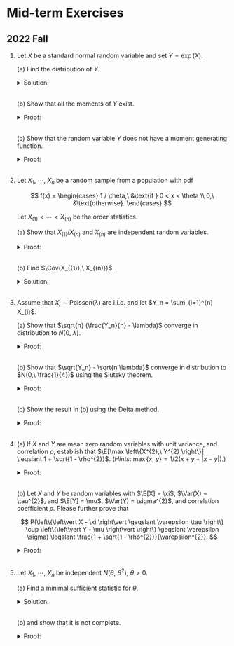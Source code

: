# Mid-term Exercises

## 2022 Fall

1. Let $X$ be a standard normal random variable and set $Y = \exp(X)$.

    (a) Find the distribution of $Y$.

    <details>
    <summary>Solution:</summary>

    Since the transformation $g(x) = e^{x}$ is increasing in $(-\infty,\ \infty)$, the pdf of $Y$ is given by 

    $$
    f_{Y}(y) = f_{X}(\log y) \frac{\mathrm{d}}{\mathrm{d}y}\log y = \frac{1}{\sqrt{2\pi}} \frac{1}{y} e^{-\frac{(\log y)^{2}}{2}} \quad y > 0.
    $$
    </details>

    <br>

    (b) Show that all the moments of $Y$ exist.

    <details>
    <summary>Proof:</summary>

    The $n$-th moment of $Y$ is 

    $$
    \E[Y^{n}] = \E[e^{nX}] = M_{X}(n) = e^{\frac{n^{2}}{2}},
    $$

    where $M_{X}(\cdot)$ is the mgf of $X$. Thus, all the moments of $Y$ exist.
    </details>

    <br>

    (c) Show that the random variable $Y$ does not have a moment generating function.

    <details>
    <summary>Proof:</summary>

    Suppose $Y$ have a mgf denoted by $M_{Y}(t)$, by definition we want to show that the expectation $\E[e^{tY}]$ does not exist for $t$ in some neighborhood of $0$. $\forall t < 0$, $\E[e^{tY}] \leqslant 1$ since $Y$ is positive. So we will focus on cases when $t > 0$.
    
    For $t > 0$, we have 

    $$
    \begin{aligned}
        M_{Y}(t) = \E\left[e^{tY} \right] &= \int_{0}^{\infty} e^{t y} \frac{1}{\sqrt{2\pi}} \frac{1}{y} e^{-\frac{(\log y)^{2}}{2}} ~\mathrm{d}y \\
        &= \int_{0}^{\infty} \frac{1}{\sqrt{2\pi}} \frac{1}{y} e^{ty - \frac{(\log y)^{2}}{2}} ~\mathrm{d}y.
    \end{aligned}
    $$

    Since 

    $$
    \begin{aligned}
        \lim\limits_{y \to \infty} \frac{ty - (\log y)^{2}}{ty} &= \lim\limits_{y \to \infty} \frac{t - 2 (\log y) / y}{t} \\
        &= \lim\limits_{y \to \infty} \frac{ty - 2 \log y}{ty} \\
        &= \lim\limits_{y \to \infty} \frac{t - 2 / y}{t} \\
        &= \lim\limits_{y \to \infty} \frac{ty - 2}{ty} \\
        &= \lim\limits_{y \to \infty} \frac{t}{t} \\
        &= 1,
    \end{aligned}
    $$

    we have
    
    $$
    \lim\limits_{y \to \infty} ty - (\log y)^{2} = \lim\limits_{y \to \infty} ty = \infty,\quad t > 0.
    $$

    Thus, for any $k > 0$, $\exists $ a positive constant $c$ s.t. 

    $$
    \int_{k}^{\infty} \frac{1}{\sqrt{2\pi}} \frac{1}{y} e^{ty - \frac{(\log y)^{2}}{2}} ~\mathrm{d}y \geqslant c \int_{k}^{\infty} \frac{1}{y} ~\mathrm{d}y = c \log y \big\vert_{y=k}^{\infty} = \infty,
    $$

    which means $M_{Y}(t)$ does not exist for $t > 0$.
    </details>

    <br>

2. Let $X_1,\ \cdots,\ X_n$ be a random sample from a population with pdf 

    $$
    f(x) = 
    \begin{cases}
        1 / \theta,\ &\text{if } 0 < x < \theta \\
        0,\ &\text{otherwise}.
    \end{cases}
    $$

    Let $X_{(1)} < \cdots < X_{(n)}$ be the order statistics.

    (a) Show that $X_{(1)} / X_{(n)}$ and $X_{(n)}$ are independent random variables.

    <details>
    <summary>Proof:</summary>

    The cdf of $X$ is given by 

    $$
    F_{X}(x) = \int_{0}^{x} \frac{1}{\theta} ~\mathrm{d}t = x / \theta,\quad 0 < x < \theta \\
    $$

    Then, let $Y = X_{(n)}$ and $Z = X_{(1)}$, we have 

    $$
    \begin{aligned}
        f_{Z,\ Y}(z,\ y) &= \frac{n!}{0! (n-2)! 0!} \frac{1}{\theta} \frac{1}{\theta} \left(\frac{z}{\theta} \right)^0 \left(\frac{y-z}{\theta} \right)^{n - 2} \left(1 - \frac{y}{\theta} \right)^0 \\
        &= \frac{n (n - 1)}{\theta^n} (y - z)^{n - 2},\quad 0 < z < y < \theta.
    \end{aligned}
    $$

    Now let $U = Z / Y$ and $V = Y$, we have 

    $$
    \begin{aligned}
        f_{U,\ V}(u,\ v) &= f_{Z,\ Y}(u v,\ v) \left\vert \begin{matrix} \frac{\partial z}{\partial u} & \frac{\partial z}{\partial v} \\ \frac{\partial y}{\partial u} & \frac{\partial y}{\partial v} \end{matrix} \right\vert \\
        &= \frac{n (n - 1)}{\theta^n} (v - u v)^{n - 2} \left\vert \begin{matrix} v & 0 \\ 0 & 1 \end{matrix} \right\vert \\
        &= \frac{n (n - 1)}{\theta^n} (1 - u)^{n - 2} v^{n - 1},\quad 0 < u < 1,\ 0 < v < \theta.
    \end{aligned}
    $$

    Since the joint pdf of $U$ and $V$ can be factorized into the product of the marginal pdfs of $U$ and $V$, $U$ and $V$ are independent, i.e., $X_{(1)} / X_{(n)}$ and $X_{(n)}$ are independent random variables.
    </details>

    <br>

    (b) Find $\Cov(X_{(1)},\ X_{(n)})$.

    <details>
    <summary>Solution:</summary>

    From part (a) we know that the joint pdf of $X_{(1)} =: Z$ and $X_{(n)} =: Y$ is given by 

    $$
    f_{Z,\ Y}(z,\ y) = \frac{n (n - 1)}{\theta^n} (y - z)^{n - 2},\quad 0 < z < y < \theta.
    $$

    Then, we can calculate 

    $$
    \begin{aligned}
        \E[Z Y] &= \int_{0}^{\theta} \int_{0}^{y} z y \frac{n (n - 1)}{\theta^n} (y - z)^{n - 2} ~\mathrm{d}z ~\mathrm{d}y \\
        &= -\frac{n}{\theta^n} \int_{0}^{\theta} y \int_{y^{n-1}}^{0} z ~\mathrm{d}(y - z)^{n - 1} ~\mathrm{d}y \\
        &= -\frac{n}{\theta^n} \int_{0}^{\theta} y \left[z (y - z)^{n-1} \big\vert_{z=0}^{y} - \int_{0}^{y} (y - z)^{n-1} ~\mathrm{d}z \right] ~\mathrm{d}y \\
        &= -\frac{n}{\theta^n} \int_{0}^{\theta} y \left(-\frac{1}{n} y^{n} \right) ~\mathrm{d}y \\
        &= \frac{1}{\theta^n} \int_{0}^{\theta} y^{n + 1} ~\mathrm{d}y \\
        &= \frac{\theta^{2}}{n + 2}.
    \end{aligned}
    $$

    Note that the pdfs of $Z$ and $Y$ are given by 

    $$
    \begin{aligned}
        f_{Z}(z) &= \frac{n!}{(1-1)! (n-1)!} \frac{1}{\theta} \left(\frac{z}{\theta} \right)^{1-1} \left(1 - \frac{z}{\theta} \right)^{n-1} \\
        &= \frac{n (\theta - z)^{n-1}}{\theta^{n}},\quad 0 < z < \theta,
    \end{aligned}
    $$

    and 

    $$
    \begin{aligned}
        f_{Y}(y) &= \frac{n!}{(n-1)! (n-n)!} \frac{1}{\theta} \left(\frac{y}{\theta} \right)^{n-1} \left(1 - \frac{y}{\theta} \right)^{n-n} \\
        &= \frac{n y^{n - 1}}{\theta^{n}},\quad 0 < y < \theta
    \end{aligned}
    $$

    respectively. Then, we can calculate 

    $$
    \begin{aligned}
        \E[Z] &= \int_{0}^{\theta} z \frac{n (\theta - z)^{n - 1}}{\theta^{n}} ~\mathrm{d}z \\
        &= \int_{\theta^{n}}^{0} z \frac{-1}{\theta^{n}} ~\mathrm{d}(\theta - z)^{n} \\
        &= -\frac{1}{\theta^{n}}\left[z (\theta - z)^{n} \vert_{z=0}^{\theta} - \int_{0}^{\theta} (\theta - z)^{n} ~\mathrm{d}z  \right] \\
        &= \frac{1}{\theta^{n}} \int_{0}^{\theta} (\theta - z)^{n} ~\mathrm{d}z \\
        &= \frac{\theta}{n + 1},
    \end{aligned}
    $$

    and 

    $$
    \E[Y] = \int_{0}^{\theta} y \frac{n y^{n-1}}{\theta^{n}} ~\mathrm{d}y = \frac{n}{(n + 1) \theta^{n}} y^{n+1} \bigg\vert_{y=0}^{\theta} = \frac{n \theta}{n + 1}.
    $$

    Thus, the covariance of $X_{(1)}$ and $X_{(n)}$ is given by 

    $$
    \Cov(Z,\ Y) = \E[Z Y] - \E[Z] \E[Y] = \frac{\theta^{2}}{n + 2} - \frac{n \theta^{2}}{(n + 1)^{2}} = \frac{\theta^{2}}{(n + 1)^{2} (n + 2)}.
    $$
    </details>

    <br>

3. Assume that $X_{i} \sim \text{Poisson}(\lambda)$ are i.i.d. and let $Y_n = \sum_{i=1}^{n} X_{i}$.

    (a) Show that $\sqrt{n} (\frac{Y_n}{n} - \lambda)$ converge in distribution to $N(0,\ \lambda)$.

    <details>
    <summary>Proof:</summary>

    Since $X_{i} \sim \text{Poisson}(\lambda)$, we have $\E[X_{i}] = \lambda$ and $\Var(X_{i}) = \lambda$. And since the sample mean of $X_{i}$ is $\frac{1}{n} \sum_{i=1}^{n} X_{i} = \frac{1}{n} Y_n$, by CLT we have 

    $$
    \frac{1 / n \sum_{i=1}^{n} X_{i} - \lambda}{\sqrt{\lambda / n}} \xrightarrow{d} N(0,\ 1),
    $$

    i.e., 

    $$
    \sqrt{n} \left(\frac{Y_n}{n} - \lambda \right) \xrightarrow{d} N(0,\ \lambda).
    $$
    </details>

    <br>

    (b) Show that $\sqrt{Y_n} - \sqrt{n \lambda}$ converge in distribution to $N(0,\ \frac{1}{4})$ using the Slutsky theorem.

    <details>
    <summary>Proof:</summary>

    By WLLN, we have $\sqrt{Y_n / n} \xrightarrow{p} \sqrt{\lambda}$. Then, since 

    $$
    \sqrt{Y_n} - \sqrt{n \lambda} = \frac{Y_n - n \lambda}{\sqrt{Y_n} + \sqrt{n \lambda}} = \frac{\sqrt{n} (Y_n / n - \lambda)}{\sqrt{Y_n / n} + \sqrt{\lambda}},
    $$

    by Slutsky theorem we have

    $$
    \sqrt{Y_n} - \sqrt{n \lambda} \xrightarrow{d} \frac{N(0,\ \lambda)}{2 \sqrt{\lambda}} \xlongequal{d} N\left(0,\ \frac{1}{4} \right).
    $$
    </details>

    <br>

    (c) Show the result in (b) using the Delta method.

    <details>
    <summary>Proof:</summary>

    Let $g(x) = \sqrt{x}$, then $g'(\lambda) = \frac{1}{2 \sqrt{\lambda}}$. By Delta method we have 

    $$
    \sqrt{n} \left(\sqrt{\frac{Y_n}{n}} - \sqrt{\lambda} \right) \xrightarrow{d} N\left(0,\ \lambda \left(\frac{1}{2 \sqrt{\lambda}} \right)^{2} \right) \xlongequal{d} N\left(0,\ \frac{1}{4} \right).
    $$
    </details>

    <br>

4. (a) If $X$ and $Y$ are mean zero random variables with unit variance, and correlation $\rho$, establish that $\E[\max \left\{X^{2},\ Y^{2} \right\}] \leqslant 1 + \sqrt{1 - \rho^{2}}$. (*Hints*: $\max \left\{x,\ y \right\} = 1 / 2 (x + y + \left\vert x - y \right\vert)$.)

    <details>
    <summary>Proof:</summary>

    Since $X$ and $Y$ are both mean zero random variables with unit variance, we have $\E[X^{2}] = \E[Y^{2}] = 1$ and $\Cov(X,\ Y) = \rho = \E[X Y]$.

    Note that $\max \left\{X^{2},\ Y^{2} \right\} = 1 / 2 (X^{2} + Y^{2} + \left\vert X^{2} - Y^{2} \right\vert)$, which means

    $$
    \begin{aligned}
        \text{LHS} = \E[1 / 2 (X^{2} + Y^{2} + \left\vert X^{2} - Y^{2} \right\vert)] = 1 + \frac{1}{2} \E[\left\vert (X + Y) (X - Y) \right\vert].
    \end{aligned}
    $$

    Then, by Cauchy-Schwarz Inequality we have 

    $$
    \begin{aligned}
        &\phantom{=}\E[\left\vert (X + Y) (X - Y) \right\vert] \\
        &\leqslant (\E[\left\vert X + Y \right\vert^{2}])^{1 / 2} (\E[\left\vert X - Y \right\vert^{2}])^{1 / 2} \\
        &= (\E[X^{2} + 2 X Y + Y^{2}])^{1 / 2} (\E[X^{2} - 2 X Y + Y^{2}])^{1 / 2} \\
        &= (2 + 2 \E[XY])^{1 / 2} (2 - 2 \E[XY])^{1 / 2} \\
        &= 2 \sqrt{1 - \rho^{2}}.
    \end{aligned}
    $$

    Therefore, we have 

    $$
    \text{LHS} \leqslant 1 + \frac{1}{2} (2 \sqrt{1 - \rho^{2}}) = 1 + \sqrt{1 - \rho^{2}} = \text{RHS}.
    $$
    </details>

    <br>

    (b) Let $X$ and $Y$ be random variables with $\E[X] = \xi$, $\Var(X) = \tau^{2}$, and $\E[Y] = \mu$, $\Var(Y) = \sigma^{2}$, and correlation coefficient $\rho$. Please further prove that 

    $$
    P(\left\{\left\vert X - \xi \right\vert \geqslant \varepsilon \tau \right\} \cup \left\{\left\vert Y - \mu \right\vert  \right\} \geqslant \varepsilon \sigma) \leqslant \frac{1 + \sqrt{1 - \rho^{2}}}{\varepsilon^{2}}.
    $$

    <details>
    <summary>Proof:</summary> 

    $$
    \begin{aligned}
        \text{LHS} &= P\left(\left\{\left\vert \frac{X - \xi}{\tau} \right\vert \geqslant \varepsilon \right\} \cup \left\{\left\vert \frac{Y - \mu}{\sigma} \right\vert \right\} \geqslant \varepsilon \right) \\
        &= P\left(\left\{\left(\frac{X - \xi}{\tau} \right)^{2} \geqslant \varepsilon^{2} \right\} \cup \left\{\left(\frac{Y - \mu}{\sigma} \right)^{2} \right\} \geqslant \varepsilon^{2} \right) \\
        &= P\left(\max \left\{\left(\frac{X - \xi}{\tau} \right)^{2},\ \left(\frac{Y - \mu}{\sigma} \right)^{2} \right\} \geqslant \varepsilon^{2} \right). 
    \end{aligned}
    $$

    By Chebychev’s Inequality and the result in part (a) we have 

    $$
    \begin{aligned}
        &\phantom{=}P\left(\max \left\{\left(\frac{X - \xi}{\tau} \right)^{2},\ \left(\frac{Y - \mu}{\sigma} \right)^{2} \right\} \geqslant \varepsilon^{2} \right) \\
        &\leqslant \frac{\E\left[\max \left\{\left(\frac{X - \xi}{\tau} \right)^{2},\ \left(\frac{Y - \mu}{\sigma} \right)^{2} \right\} \geqslant \varepsilon^{2} \right]}{\epsilon^{2}} \\
        &\leqslant \frac{1 + \sqrt{1 - \rho^{2}}}{\varepsilon^{2}} = \text{RHS},
    \end{aligned}
    $$

    which completes the proof.
    </details>

    <br>

5. Let $X_1,\ \cdots,\ X_n$ be independent $N(\theta,\ \theta^{2}),\ \theta > 0$.

    (a) Find a minimal sufficient statistic for $\theta$,

    <details>
    <summary>Solution:</summary>

    The joint pdf of $X_1,\ \cdots,\ X_n$ is given by 

    $$
    \begin{aligned}
        f(\bm{x};\ \theta) &= (2 \pi \theta^{2})^{-\frac{n}{2}} \exp \left[- \frac{1}{2 \theta^{2}} \sum_{i=1}^{n} (x_i - \theta)^{2} \right] \\
        &= (2 \pi \theta^{2})^{-\frac{n}{2}} \exp \left[- \frac{1}{2 \theta^{2}} \left(\sum_{i=1}^{n} x_i^{2} - 2 \theta \sum_{i=1}^{n}x_i + n \theta^{2} \right) \right] \\
    \end{aligned}
    $$

    Then, for every 2 sample points $\bm{x}$ and $\bm{y}$ the ratio of joint pdfs is 

    $$
    \begin{aligned}
        \frac{f(\bm{x};\ \theta)}{f(\bm{y};\ \theta)} &= \exp \left\{- \frac{1}{2 \theta^{2}} \left[\sum_{i=1}^{n} (x_i^{2} - y_i^{2}) - 2 \theta \sum_{i=1}^{n} (x_i - y_i) \right] \right\}.
    \end{aligned}
    $$

    The ratio does not depend on $\theta$ iff $\sum_{i=1}^{n} x_i^{2} = \sum_{i=1}^{n} y_i^{2}$ and $\sum_{i=1}^{n} x_i = \sum_{i=1}^{n} y_i$, which means $(\sum_{i=1}^{n} X_{i}^{2},\ \sum_{i=1}^{n} X_{i})$ is a minimal sufficient statistic for $\theta$.
    </details>

    <br>

    (b) and show that it is not complete.

    <details>
    <summary>Proof:</summary>

    Since the mgf of $X_{i}$ is $M_{X_{i}}(t) = \E\left[e^{t X_{i}} \right] = \exp \left(\theta t + \frac{\theta^{2}}{2} t^{2} \right)$, the mgf of $\sum_{i=1}^{n} X_{i}$ is $\exp \left(n \theta t + \frac{n \theta^{2}}{2} t^{2} \right)$, which means $\sum_{i=1}^{n} X_{i} \sim N(n \theta,\ n \theta^{2})$.

    Note that $\E\left[\sum_{i=1}^{n} X_{i}^{2} \right] = n (\theta^{2} + \theta^{2}) = 2 n \theta^{2}$, and $\E\left[\left(\sum_{i=1}^{n} X_{i} \right)^{2} \right] = n \theta^{2} + n^{2} \theta^{2} = (n + 1) n \theta^{2}$. Denote $T = (T_1,\ T_2) = (\sum_{i=1}^{n} X_{i}^{2},\ \sum_{i=1}^{n} X_{i})$, we can construct 

    $$
    g(T) = \frac{T_1}{2} - \frac{T_2}{n + 1}
    $$

    to make $\E[g(T) \mid \theta] = 0,\ \forall \theta$. But this does not imply that $g(T) = 0$ a.s.. Therefore, $T = (\sum_{i=1}^{n} X_{i}^{2},\ \sum_{i=1}^{n} X_{i})$ is not complete.
    </details>